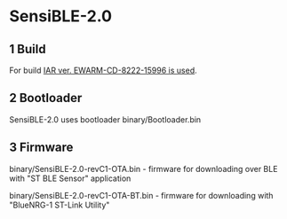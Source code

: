 # **SensiBLE-2.0**

## 1 Build
For build [IAR ver. EWARM-CD-8222-15996 is used](https://www.iar.com/).

## 2 Bootloader
SensiBLE-2.0 uses bootloader binary/Bootloader.bin

## 3 Firmware
binary/SensiBLE-2.0-revC1-OTA.bin - firmware for downloading over BLE with "ST BLE Sensor" application

binary/SensiBLE-2.0-revC1-OTA-BT.bin - firmware for downloading with "BlueNRG-1 ST-Link Utility"